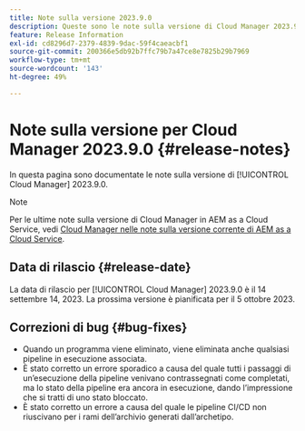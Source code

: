 ```yaml
---
title: Note sulla versione 2023.9.0
description: Queste sono le note sulla versione di Cloud Manager 2023.9.0.
feature: Release Information
exl-id: cd8296d7-2379-4839-9dac-59f4caeacbf1
source-git-commit: 200366e5db92b7ffc79b7a47ce8e7825b29b7969
workflow-type: tm+mt
source-wordcount: '143'
ht-degree: 49%

---
```


# Note sulla versione per Cloud Manager 2023.9.0 {#release-notes}

In questa pagina sono documentate le note sulla versione di [!UICONTROL Cloud Manager] 2023.9.0.

>[!NOTE]
>
>Per le ultime note sulla versione di Cloud Manager in AEM as a Cloud Service, vedi [Cloud Manager nelle note sulla versione corrente di AEM as a Cloud Service](https://experienceleague.adobe.com/docs/experience-manager-cloud-service/content/implementing/using-cloud-manager/release-notes-cloud-manager/release-notes-cm-current.html?lang=it).

## Data di rilascio {#release-date}

La data di rilascio per [!UICONTROL Cloud Manager] 2023.9.0 è il 14 settembre 14, 2023. La prossima versione è pianificata per il 5 ottobre 2023.

## Correzioni di bug {#bug-fixes}

* Quando un programma viene eliminato, viene eliminata anche qualsiasi pipeline in esecuzione associata.
* È stato corretto un errore sporadico a causa del quale tutti i passaggi di un’esecuzione della pipeline venivano contrassegnati come completati, ma lo stato della pipeline era ancora in esecuzione, dando l’impressione che si tratti di uno stato bloccato.
* È stato corretto un errore a causa del quale le pipeline CI/CD non riuscivano per i rami dell’archivio generati dall’archetipo.
